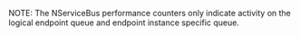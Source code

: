 NOTE: The NServiceBus performance counters only indicate activity on the logical endpoint queue and endpoint instance specific queue.
